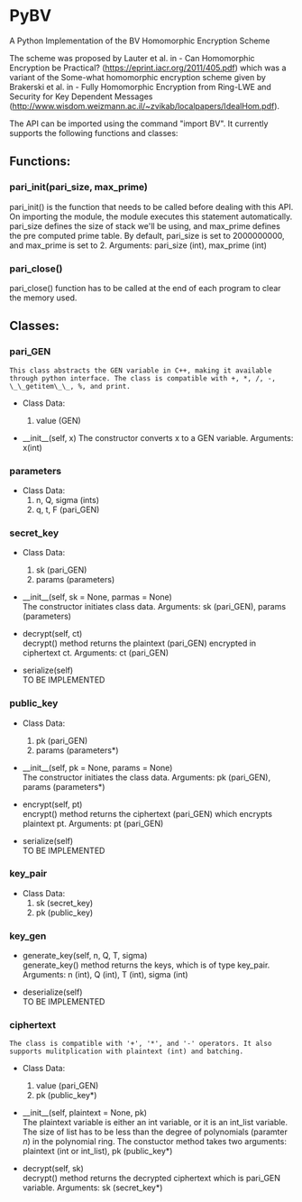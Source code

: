 # PyBV
A Python Implementation of the BV Homomorphic Encryption Scheme

The scheme was proposed by Lauter et al. in - Can Homomorphic Encryption be Practical? (https://eprint.iacr.org/2011/405.pdf) which was a variant of the Some-what homomorphic encryption scheme given by Brakerski et al. in - Fully Homomorphic Encryption from Ring-LWE and Security for Key Dependent Messages (http://www.wisdom.weizmann.ac.il/~zvikab/localpapers/IdealHom.pdf).

The API can be imported using the command "import BV". It currently supports the following functions and classes:

## Functions:

### pari_init(pari_size, max_prime)   
   pari_init() is the function that needs to be called before dealing with this API. On importing the module, the module executes this statement automatically. pari_size defines the size of stack we'll be using, and max_prime defines the pre computed prime table. By default, pari_size is set to 2000000000, and max_prime is set to 2. Arguments: pari_size (int), max_prime (int)

### pari_close()   
   pari_close() function has to be called at the end of each program to clear the memory used.

## Classes:

### pari_GEN
    This class abstracts the GEN variable in C++, making it available through python interface. The class is compatible with +, *, /, -, \_\_getitem\_\_, %, and print.
  * Class Data:
    1. value (GEN)
    
  * \_\_init\_\_(self, x)
    The constructor converts x to a GEN variable. Arguments: x(int)

### parameters
  * Class Data:
    1. n, Q, sigma (ints)
    2. q, t, F (pari_GEN)

### secret_key
  * Class Data:
    1. sk (pari_GEN)
    2. params (parameters)

  * \_\_init\_\_(self, sk = None, parmas = None)   
    The constructor initiates class data. Arguments: sk (pari_GEN), params (parameters)

  * decrypt(self, ct)   
    decrypt() method returns the plaintext (pari_GEN) encrypted in ciphertext ct. Arguments: ct (pari_GEN) 

  * serialize(self)   
    TO BE IMPLEMENTED

### public_key
  * Class Data:
    1. pk (pari_GEN)
    2. params (parameters*)

  * \_\_init\_\_(self, pk = None, params = None)   
    The constructor initiates the class data. Arguments: pk (pari_GEN), params (parameters*)

  * encrypt(self, pt)   
    encrypt() method returns the ciphertext (pari_GEN) which encrypts plaintext pt. Arguments: pt (pari_GEN)

  * serialize(self)   
    TO BE IMPLEMENTED

### key_pair
  * Class Data:
    1. sk (secret_key)
    2. pk (public_key)

### key_gen
  * generate_key(self, n, Q, T, sigma)   
    generate_key() method returns the keys, which is of type key_pair. Arguments: n (int), Q (int), T (int), sigma (int)

  * deserialize(self)   
    TO BE IMPLEMENTED

### ciphertext   
    The class is compatible with '+', '*', and '-' operators. It also supports mulitplication with plaintext (int) and batching.
  * Class Data:
    1. value (pari_GEN)
    2. pk (public_key*)

  * \_\_init\_\_(self, plaintext = None, pk)   
    The plaintext variable is either an int variable, or it is an int_list variable. The size of list has to be less than the degree of polynomials (paramter *n*) in the polynomial ring. The constuctor method takes two arguments: plaintext (int or int_list), pk (public_key*)

  * decrypt(self, sk)   
    decrypt() method returns the decrypted ciphertext which is pari_GEN variable. Arguments: sk (secret_key*)
